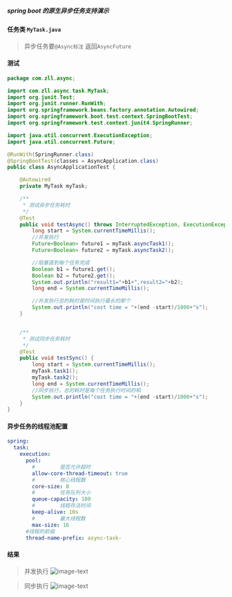 ##### spring boot 的原生异步任务支持演示

#### 任务类 `MyTask.java` 
> 异步任务要`@Async标注` 返回`AsyncFuture`
#### 测试
```java
package com.zll.async;

import com.zll.async.task.MyTask;
import org.junit.Test;
import org.junit.runner.RunWith;
import org.springframework.beans.factory.annotation.Autowired;
import org.springframework.boot.test.context.SpringBootTest;
import org.springframework.test.context.junit4.SpringRunner;

import java.util.concurrent.ExecutionException;
import java.util.concurrent.Future;

@RunWith(SpringRunner.class)
@SpringBootTest(classes = AsyncApplication.class)
public class AsyncApplicationTest {

    @Autowired
    private MyTask myTask;

    /**
     * 测试异步任务耗时
     */
    @Test
    public void testAsync() throws InterruptedException, ExecutionException {
        long start = System.currentTimeMillis();
        //并发执行
        Future<Boolean> future1 = myTask.asyncTask1();
        Future<Boolean> future2 = myTask.asyncTask2();

        //阻塞直到每个任务完成
        Boolean b1 = future1.get();
        Boolean b2 = future2.get();
        System.out.println("result1="+b1+",result2="+b2);
        long end = System.currentTimeMillis();

        //并发执行总的耗时是时间执行最长的那个
        System.out.println("cost time = "+(end -start)/1000+"s");
    }


    /**
     * 测试同步任务耗时
     */
    @Test
    public void testSync() {
        long start = System.currentTimeMillis();
        myTask.task1();
        myTask.task2();
        long end = System.currentTimeMillis();
        //同步执行，总的耗时是每个任务执行时间的和
        System.out.println("cost time = "+(end -start)/1000+"s");
    }
}

```

#### 异步任务的线程池配置
```yml
spring:
  task:
    execution:
      pool:
        #        是否允许超时
        allow-core-thread-timeout: true
        #        核心线程数
        core-size: 8
        #        任务队列大小
        queue-capacity: 100
        #        线程存活时间
        keep-alive: 10s
        #        最大线程数
        max-size: 16
      #线程的前缀
      thread-name-prefix: async-task-
```

#### 结果
> 并发执行
![image-text](https://zll-images-1254006866.cos.ap-guangzhou.myqcloud.com/20201206112308.png)

> 同步执行
![image-text](https://zll-images-1254006866.cos.ap-guangzhou.myqcloud.com/20201206112600.png)